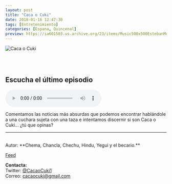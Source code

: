 ```yaml
---
layout: post
title: "Caca o Cuki"
date: 2018-01-16 12:47:30
tags: [Entretenimiento]
categories: [Espana, Quincenal]
preview: https://ia601503.us.archive.org/23/items/Music500x500EstebanMontoya/PRODUCTS300%20-%20Jos%c3%a9%20Mar%c3%ada%20Deblas%20Rodr%c3%adguez.jpg
---
```


![Caca o Cuki](https://ia801503.us.archive.org/23/items/Music500x500EstebanMontoya/PRODUCTS500%20-%20Jos%c3%a9%20Mar%c3%ada%20Deblas%20Rodr%c3%adguez.jpg)

<br/>
<br/>

## Escucha el último episodio

<!--reproductor-feed=http://www.ivoox.com/caca-o-cuki_fg_f1391664_filtro_1.xml-->
<!--reproductor-start-->
<audio id="audio" preload="auto" controls="" src="http://www.ivoox.com/15-caca-o-cuki-trabajos-absurdos-y_mf_23156104_feed_1.mp3"></audio>
<!--reproductor-end-->

Comentamos las noticias más absurdas que podemos encontrar hablándole a una cuchara sujeta con una taza e intentamos discernir si son Caca o Cuki... ¿tú que opinas?

_ _ _
<br>
Autor: **Chema, Chancla, Chechu, Hindu, Yegui y el becario.**  

[Feed](http://www.ivoox.com/caca-o-cuki_fg_f1391664_filtro_1.xml)  



**Contacta:**  
Twitter: [@CacaoCuki1](https://twitter.com/CacaoCuki1)  
Correo: [cacaocuki@gmail.com](mailto:cacaocuki@gmail.com)  

